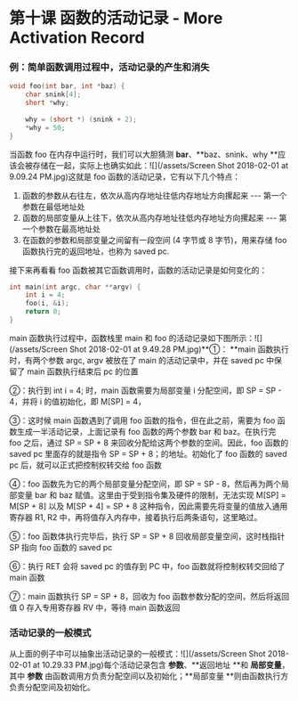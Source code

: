 # 第十课 函数的活动记录 - More Activation Record

### 例：简单函数调用过程中，活动记录的产生和消失

```c
void foo(int bar, int *baz) {
    char snink[4];
    short *why;
    
    why = (short *) (snink + 2);
    *why = 50;
}
```

当函数 foo 在内存中运行时，我们可以大胆猜测 **bar**、**baz、snink、why **应该会被存储在一起，实际上也确实如此：![](/assets/Screen Shot 2018-02-01 at 9.09.24 PM.jpg)这就是 foo 函数的活动记录，它有以下几个特点：

1. 函数的参数从右往左，依次从高内存地址往低内存地址方向摞起来 --- 第一个参数在最低地址处
2. 函数的局部变量从上往下，依次从高内存地址往低内存地址方向摞起来 --- 第一个参数在最高地址处
3. 在函数的参数和局部变量之间留有一段空间 \(4 字节或 8 字节\)，用来存储 foo 函数执行完的返回地址，也称为 saved pc.

接下来再看看 foo 函数被其它函数调用时，函数的活动记录是如何变化的：

```c
int main(int argc, char **argv) {
    int i = 4;
    foo(i, &i);
    return 0;
}
```

main 函数执行过程中，函数栈里 main 和 foo 的活动记录如下图所示：![](/assets/Screen Shot 2018-02-01 at 9.49.28 PM.jpg)**①： **main 函数执行时，有两个参数 argc, argv 被放在了 main 的活动记录中，并在 saved pc 中保留了 main 函数执行结束后 pc 的位置

②：执行到 int i = 4; 时，main 函数需要为局部变量 i 分配空间，即 SP = SP - 4，并将 i 的值初始化，即 M\[SP\] = 4，

③：这时候 main 函数遇到了调用 foo 函数的指令，但在此之前，需要为 foo 函数生成一半活动记录，上面记录有 foo 函数的两个参数 bar 和 baz。在执行完 foo 之后，通过 SP = SP + 8 来回收分配给这两个参数的空间。因此，foo 函数的 saved pc 里面存的就是指令 SP = SP + 8；的地址。初始化了 foo 函数的 saved pc 后，就可以正式把控制权转交给 foo 函数

④：foo 函数先为它的两个局部变量分配空间，即 SP = SP - 8，然后再为两个局部变量 bar 和 baz 赋值。这里由于受到指令集及硬件的限制，无法实现 M\[SP\] = M\[SP + 8\] 以及 M\[SP + 4\] = SP + 8 这种指令，因此需要先将变量的值放入通用寄存器 R1, R2 中，再将值存入内存中，接着执行后两条语句，这里略过。

⑤：foo 函数体执行完毕后，执行 SP = SP + 8 回收局部变量空间，这时栈指针 SP 指向 foo 函数的 saved pc

⑥：执行 RET 会将 saved pc 的值存到 PC 中，foo 函数就将控制权转交回给了 main 函数

⑦：main 函数执行 SP = SP + 8，回收为 foo 函数参数分配的空间，然后将返回值 0 存入专用寄存器 RV 中，等待 main 函数返回

### 活动记录的一般模式

从上面的例子中可以抽象出活动记录的一般模式：![](/assets/Screen Shot 2018-02-01 at 10.29.33 PM.jpg)每个活动记录包含 **参数**、**返回地址 **和 **局部变量**，其中 **参数** 由函数调用方负责分配空间以及初始化；**局部变量 **则由函数执行方负责分配空间及初始化。





